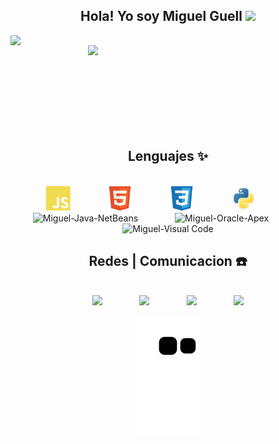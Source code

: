 ###
<h2 align="center">Hola! Yo soy Miguel Guell <img src="https://media.giphy.com/media/mGcNjsfWAjY5AEZNw6/giphy.gif" width="50"></h2></h2>
<div align="center">
  <a href="https://github.com/MiguelGDD">
  <img align="left" width=396 src="https://github-readme-stats.vercel.app/api?username=MiguelGDD&show_icons=true&theme=tokyonight&include_all_commits=true&count_private=true"/>
  </a>
    <a href="https://github.com/MiguelGDD/github-readme-stats">
      <img align="right" width=380 src="https://github-readme-stats.vercel.app/api/top-langs/?username=MiguelGDD&layout=compact&&theme=tokyonight"/>
    </a>
  </div>
  <br><br><br><br><br><br><br><br>
  
  ## <div align="center"> Lenguajes ✨
  <div align="center"><br>
  <img alt="Miguel-Js" height="40" src="https://raw.githubusercontent.com/devicons/devicon/master/icons/javascript/javascript-plain.svg">
   &nbsp;&nbsp;&nbsp;&nbsp;&nbsp;&nbsp;&nbsp;&nbsp;&nbsp;&nbsp;&nbsp;&nbsp;&nbsp;
  <img alt="Miguel-HTML" height="40" src="https://raw.githubusercontent.com/devicons/devicon/master/icons/html5/html5-original.svg">
   &nbsp;&nbsp;&nbsp;&nbsp;&nbsp;&nbsp;&nbsp;&nbsp;&nbsp;&nbsp;&nbsp;&nbsp;&nbsp;
  <img alt="Miguel-CSS" height="40" src="https://raw.githubusercontent.com/devicons/devicon/master/icons/css3/css3-original.svg">
   &nbsp;&nbsp;&nbsp;&nbsp;&nbsp;&nbsp;&nbsp;&nbsp;&nbsp;&nbsp;&nbsp;&nbsp;&nbsp;
  <img alt="Miguel-Python" height="40" src="https://raw.githubusercontent.com/devicons/devicon/master/icons/python/python-original.svg">
   &nbsp;&nbsp;&nbsp;&nbsp;&nbsp;&nbsp;&nbsp;&nbsp;&nbsp;&nbsp;&nbsp;&nbsp;&nbsp;
  <img alt="Miguel-Java-NetBeans" height="40" src="https://cdn.jsdelivr.net/gh/devicons/devicon/icons/java/java-original.svg">
   &nbsp;&nbsp;&nbsp;&nbsp;&nbsp;&nbsp;&nbsp;&nbsp;&nbsp;&nbsp;&nbsp;&nbsp;&nbsp;
  <img alt="Miguel-Oracle-Apex" height="40" src="https://cdn.jsdelivr.net/gh/devicons/devicon/icons/oracle/oracle-original.svg">
   &nbsp;&nbsp;&nbsp;&nbsp;&nbsp;&nbsp;&nbsp;&nbsp;&nbsp;&nbsp;&nbsp;&nbsp;&nbsp;
  <img alt="Miguel-Visual Code" height="40" src="https://cdn.jsdelivr.net/gh/devicons/devicon/icons/visualstudio/visualstudio-plain.svg">
</div>
  
  
  ##   <div align="center"> Redes | Comunicacion ☎️
  
  <div align="center"> 
  <br>
  <a href="https://www.youtube.com/channel/UC5p8GVMKgmT3GPLlRtXOgKw" target="_blank"><img height="40" src="https://img.shields.io/badge/YouTube-FF0000?style=for-the-badge&logo=youtube&logoColor=white" target="_blank"></a>
     &nbsp;&nbsp;&nbsp;&nbsp;&nbsp;&nbsp;&nbsp;&nbsp;&nbsp;&nbsp;&nbsp;&nbsp;&nbsp;
  <a href="https://www.instagram.com/com_programmer/?hl=es-la" target="_blank"><img height="40" src="https://img.shields.io/badge/-Instagram-%23E4405F?style=for-the-badge&logo=instagram&logoColor=white" target="_blank"></a>
     &nbsp;&nbsp;&nbsp;&nbsp;&nbsp;&nbsp;&nbsp;&nbsp;&nbsp;&nbsp;&nbsp;&nbsp;&nbsp;
  <a href = "mailto:miguel.guell.diaz@gmail.com"><img height="40" src="https://img.shields.io/badge/-Gmail-%23333?style=for-the-badge&logo=gmail&logoColor=white" target="_blank"></a>
      &nbsp;&nbsp;&nbsp;&nbsp;&nbsp;&nbsp;&nbsp;&nbsp;&nbsp;&nbsp;&nbsp;&nbsp;&nbsp;
    <a href="https://www.linkedin.com/in/miguel-guell-08a635223/"><img height="40" src="https://img.shields.io/badge/-LinkedIn-%230077B5?style=for-the-badge&logo=linkedin&logoColor=white" target="_blank"></a> 
    
  ![Snake animation](https://github.com/rafaballerini/rafaballerini/blob/output/github-contribution-grid-snake.svg) 
    
</div>
   
